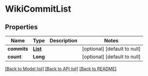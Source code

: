 # WikiCommitList
## Properties

| Name | Type | Description | Notes |
|------------ | ------------- | ------------- | -------------|
| **commits** | [**List**](WikiCommit.md) |  | [optional] [default to null] |
| **count** | **Long** |  | [optional] [default to null] |

[[Back to Model list]](../README.md#documentation-for-models) [[Back to API list]](../README.md#documentation-for-api-endpoints) [[Back to README]](../README.md)

